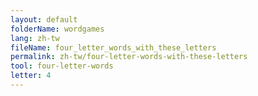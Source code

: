 ```yaml
---
layout: default
folderName: wordgames
lang: zh-tw
fileName: four_letter_words_with_these_letters
permalink: zh-tw/four-letter-words-with-these-letters
tool: four-letter-words
letter: 4
---
```

